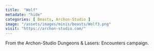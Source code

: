 ```yaml
---
title:  "Wolf"
metadate: "hide"
categories: [ Beasts, Archon-Studio ]
image: "/assets/images/minis/beasts/Wolf3.png"
visit: "https://archon-studio.com/"
---
```

From the Archon-Studio Dungeons & Lasers: Encounters campaign.